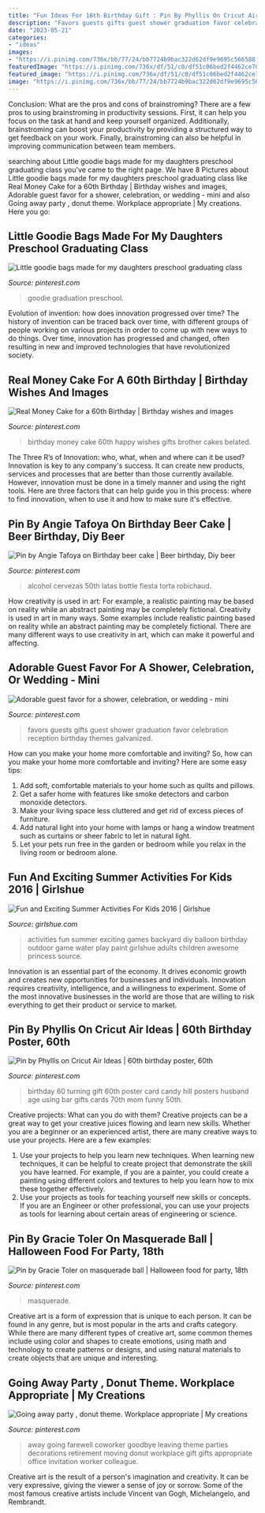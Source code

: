 ```yaml
---
title: "Fun Ideas For 18th Birthday Gift : Pin By Phyllis On Cricut Air Ideas"
description: "Favors guests gifts guest shower graduation favor celebration reception birthday themes galvanized"
date: "2023-05-21"
categories:
- "ideas"
images:
- "https://i.pinimg.com/736x/bb/77/24/bb7724b9bac322d62df9e9695c566588.jpg"
featuredImage: "https://i.pinimg.com/736x/df/51/c0/df51c06bed2f4462ce7004dc09037a56--cricut-explore-project-ideas.jpg"
featured_image: "https://i.pinimg.com/736x/df/51/c0/df51c06bed2f4462ce7004dc09037a56--cricut-explore-project-ideas.jpg"
image: "https://i.pinimg.com/736x/bb/77/24/bb7724b9bac322d62df9e9695c566588.jpg"
---
```



Conclusion: What are the pros and cons of brainstroming?
There are a few pros to using brainstroming in productivity sessions. First, it can help you focus on the task at hand and keep yourself organized. Additionally, brainstroming can boost your productivity by providing a structured way to get feedback on your work. Finally, brainstroming can also be helpful in improving communication between team members.

	

		
searching about Little goodie bags made for my daughters preschool graduating class you've came to the right page. We have 8 Pictures about Little goodie bags made for my daughters preschool graduating class like Real Money Cake for a 60th Birthday | Birthday wishes and images, Adorable guest favor for a shower, celebration, or wedding - mini and also Going away party , donut theme. Workplace appropriate | My creations. Here you go:
		
    
## Little Goodie Bags Made For My Daughters Preschool Graduating Class

<img loading=lazy src="https://i.pinimg.com/736x/91/6d/10/916d10bdf1d802f8aaf4e867fa502654.jpg" onerror="this.onerror=null;this.src='https://tse3.mm.bing.net/th?id=OIP.Go0T5yswzAsH2Mjnj6WHmQHaKb&amp;pid=15.1';" alt="Little goodie bags made for my daughters preschool graduating class">

_Source: pinterest.com_

>goodie graduation preschool. 

	

Evolution of invention: how does innovation progressed over time?
The history of invention can be traced back over time, with different groups of people working on various projects in order to come up with new ways to do things. Over time, innovation has progressed and changed, often resulting in new and improved technologies that have revolutionized society.

    
## Real Money Cake For A 60th Birthday | Birthday Wishes And Images

<img loading=lazy src="https://i.pinimg.com/736x/0d/64/dd/0d64dddb18ac9ffad0b8ef50b4332f07.jpg" onerror="this.onerror=null;this.src='https://tse2.mm.bing.net/th?id=OIP.U7E52tQHbwpygCdQlz-qaQHaMX&amp;pid=15.1';" alt="Real Money Cake for a 60th Birthday | Birthday wishes and images">

_Source: pinterest.com_

>birthday money cake 60th happy wishes gifts brother cakes belated. 

	

The Three R’s of Innovation: who, what, when and where can it be used?
Innovation is key to any company's success. It can create new products, services and processes that are better than those currently available. However, innovation must be done in a timely manner and using the right tools. Here are three factors that can help guide you in this process: where to find innovation, when to use it and how to make sure it's effective.

    
## Pin By Angie Tafoya On Birthday Beer Cake | Beer Birthday, Diy Beer

<img loading=lazy src="https://i.pinimg.com/736x/92/4e/7f/924e7ff4391f6354c696a12fb2de5d67.jpg" onerror="this.onerror=null;this.src='https://tse1.mm.bing.net/th?id=OIP.PW6EuS4waIHlZjFOz8tcjwHaNJ&amp;pid=15.1';" alt="Pin by Angie Tafoya on Birthday beer cake | Beer birthday, Diy beer">

_Source: pinterest.com_

>alcohol cervezas 50th latas bottle fiesta torta robichaud. 

	

How creativity is used in art: For example, a realistic painting may be based on reality while an abstract painting may be completely fictional.
Creativity is used in art in many ways. Some examples include realistic painting based on reality while an abstract painting may be completely fictional. There are many different ways to use creativity in art, which can make it powerful and affecting.

    
## Adorable Guest Favor For A Shower, Celebration, Or Wedding - Mini

<img loading=lazy src="https://i.pinimg.com/736x/bb/77/24/bb7724b9bac322d62df9e9695c566588.jpg" onerror="this.onerror=null;this.src='https://tse3.mm.bing.net/th?id=OIP.d1Dr145WWTDpJoFF8fe7iQHaLK&amp;pid=15.1';" alt="Adorable guest favor for a shower, celebration, or wedding - mini">

_Source: pinterest.com_

>favors guests gifts guest shower graduation favor celebration reception birthday themes galvanized. 

	

How can you make your home more comfortable and inviting?
So, how can you make your home more comfortable and inviting? Here are some easy tips: 
1. Add soft, comfortable materials to your home such as quilts and pillows. 
2. Get a safer home with features like smoke detectors and carbon monoxide detectors. 
3. Make your living space less cluttered and get rid of excess pieces of furniture. 
4. Add natural light into your home with lamps or hang a window treatment such as curtains or sheer fabric to let in natural light. 
5. Let your pets run free in the garden or bedroom while you relax in the living room or bedroom alone.

    
## Fun And Exciting Summer Activities For Kids 2016 | Girlshue

<img loading=lazy src="http://www.girlshue.com/wp-content/uploads/2016/07/Fun-and-Exciting-Summer-Activities-For-Kids-2016-9.jpg" onerror="this.onerror=null;this.src='https://tse3.mm.bing.net/th?id=OIP.XAIqKt5T-7w1sNZ4hFAAIgHaLp&amp;pid=15.1';" alt="Fun and Exciting Summer Activities For Kids 2016 | Girlshue">

_Source: girlshue.com_

>activities fun summer exciting games backyard diy balloon birthday outdoor game water play paint girlshue adults children awesome princess source. 

	

Innovation is an essential part of the economy. It drives economic growth and creates new opportunities for businesses and individuals. Innovation requires creativity, intelligence, and a willingness to experiment. Some of the most innovative businesses in the world are those that are willing to risk everything to get their product or service to market.

    
## Pin By Phyllis On Cricut Air Ideas | 60th Birthday Poster, 60th

<img loading=lazy src="https://i.pinimg.com/736x/df/51/c0/df51c06bed2f4462ce7004dc09037a56--cricut-explore-project-ideas.jpg" onerror="this.onerror=null;this.src='https://tse1.mm.bing.net/th?id=OIP.NuIbDpdFoTnhWHh2kU26MAHaJ4&amp;pid=15.1';" alt="Pin by Phyllis on Cricut Air Ideas | 60th birthday poster, 60th">

_Source: pinterest.com_

>birthday 60 turning gift 60th poster card candy hill posters husband age using bar gifts cards 70th mom funny 50th. 

	

Creative projects: What can you do with them?
Creative projects can be a great way to get your creative juices flowing and learn new skills. Whether you are a beginner or an experienced artist, there are many creative ways to use your projects. Here are a few examples: 
1. Use your projects to help you learn new techniques. When learning new techniques, it can be helpful to create project that demonstrate the skill you have learned. For example, if you are a painter, you could create a painting using different colors and textures to help you learn how to mix these together effectively. 
2. Use your projects as tools for teaching yourself new skills or concepts. If you are an Engineer or other professional, you can use your projects as tools for learning about certain areas of engineering or science.

    
## Pin By Gracie Toler On Masquerade Ball | Halloween Food For Party, 18th

<img loading=lazy src="https://i.pinimg.com/736x/5c/c4/ba/5cc4baebe9d398569951aeb23db54fa8.jpg" onerror="this.onerror=null;this.src='https://tse3.mm.bing.net/th?id=OIP.ROgLf1yj53rW3VUzN_NdqQHaLG&amp;pid=15.1';" alt="Pin by Gracie Toler on masquerade ball | Halloween food for party, 18th">

_Source: pinterest.com_

>masquerade. 

	

Creative art is a form of expression that is unique to each person. It can be found in any genre, but is most popular in the arts and crafts category. While there are many different types of creative art, some common themes include using color and shapes to create emotions, using math and technology to create patterns or designs, and using natural materials to create objects that are unique and interesting.

    
## Going Away Party , Donut Theme. Workplace Appropriate | My Creations

<img loading=lazy src="https://s-media-cache-ak0.pinimg.com/736x/0e/da/db/0edadb59c8e7544d2336cc1d741982ee.jpg" onerror="this.onerror=null;this.src='https://tse3.mm.bing.net/th?id=OIP.knDMnHq3cwJIOeX_CWzrjAHaJ3&amp;pid=15.1';" alt="Going away party , donut theme. Workplace appropriate | My creations">

_Source: pinterest.com_

>away going farewell coworker goodbye leaving theme parties decorations retirement moving donut workplace gift gifts appropriate office invitation worker colleague. 

	

Creative art is the result of a person's imagination and creativity. It can be very expressive, giving the viewer a sense of joy or sorrow. Some of the most famous creative artists include Vincent van Gogh, Michelangelo, and Rembrandt.

